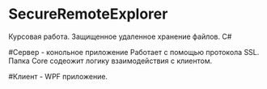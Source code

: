 # SecureRemoteExplorer
Курсовая работа. Защищенное удаленное хранение файлов. C#

#Сервер - конольное приложение
Работает с помощью протокола SSL.
Папка Core содеожит логику взаимодействия с клиентом.

#Клиент - WPF приложение.
